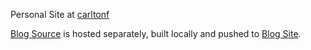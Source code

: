 Personal Site at [carltonf](carltonf.github.io)

[Blog Source](https://github.com/carltonf/carltonf-blog-source) is hosted
separately, built locally and pushed to [Blog
Site](https://github.com/carltonf/carltonf.github.io).
